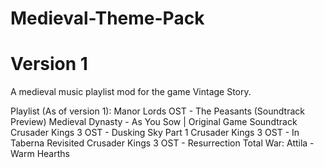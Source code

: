 # Medieval-Theme-Pack
# Version 1
A medieval music playlist mod for the game Vintage Story.

Playlist (As of version 1):
Manor Lords OST - The Peasants (Soundtrack Preview)
Medieval Dynasty - As You Sow | Original Game Soundtrack
Crusader Kings 3 OST - Dusking Sky Part 1
Crusader Kings 3 OST - In Taberna Revisited
Crusader Kings 3 OST - Resurrection
Total War: Attila - Warm Hearths

